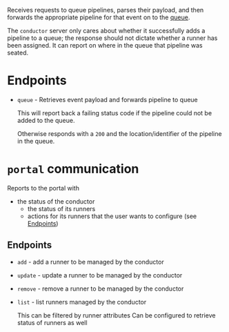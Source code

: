 Receives requests to queue pipelines, parses their payload, and then forwards the appropriate pipeline for that event on to the [queue](queue).

The `conductor` server only cares about whether it successfully adds a pipeline to a queue; the response should not dictate whether a runner has been assigned. It can report on where in the queue that pipeline was seated.

# Endpoints

- `queue` - Retrieves event payload and forwards pipeline to queue

  This will report back a failing status code if the pipeline could not be added to the queue.

  Otherwise responds with a `200` and the location/identifier of the pipeline in the queue.

# `portal` communication

Reports to the portal with
- the status of the conductor
  - the status of its runners
  - actions for its runners that the user wants to configure (see [Endpoints](#endpoints-1))

## Endpoints

- `add` - add a runner to be managed by the conductor
- `update` - update a runner to be managed by the conductor
- `remove` - remove a runner to be managed by the conductor
- `list` - list runners managed by the conductor

  This can be filtered by runner attributes
  Can be configured to retrieve status of runners as well
